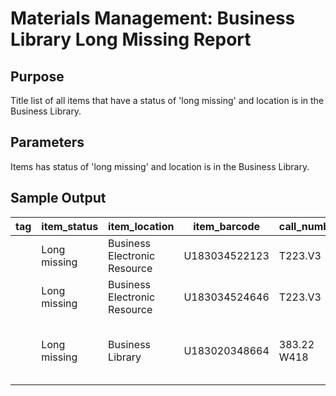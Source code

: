 # Materials Management: Business Library Long Missing Report

## Purpose
Title list of all items that have a status of 'long missing' and location is in the Business Library.

## Parameters
Items has status of 'long missing' and location is in the Business Library. 

## Sample Output
| tag | item_status  | item_location                | item_barcode  | call_number | shelf_order                        | title                     | enumeration     | volume | copy_number | long_missing_note |
|-----|--------------|------------------------------|---------------|-------------|------------------------------------|---------------------------|-----------------|--------|-------------|-------------------|
|     | Long missing | Business Electronic Resource | U183034522123 | T223.V3     | T 3223 V3 42001 11 11              | Trademarks assist.        | 2001/1          | 1      |             |                   |
|     | Long missing | Business Electronic Resource | U183034524646 | T223.V3     | T 3223 V3 42002 11 11              | Trademarks assist.        | 2002/1          | 1      |             |                   |
|     | Long missing | Business Library             | U183020348664 | 383.22 W418 | 3383.22 W418 V 237 NO 216 41943 11 | Weekly philatelic gossip. | v.37 no.16 1943 | 1      |             |                   |
